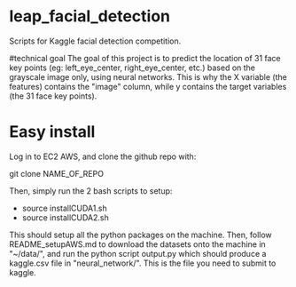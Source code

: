 # leap_facial_detection
Scripts for Kaggle facial detection competition.

#technical goal
The goal of this project is to predict the location of 31 face key points (eg: left_eye_center, right_eye_center, etc.) based on the grayscale image only, using neural networks. This is why the X variable (the features) contains the "image" column, while y contains the target variables (the 31 face key points).

# Easy install
Log in to EC2 AWS, and clone the github repo with:

git clone NAME_OF_REPO

Then, simply run the 2 bash scripts to setup:

- source installCUDA1.sh
- source installCUDA2.sh

This should setup all the python packages on the machine. Then, follow README_setupAWS.md to download the datasets onto the machine in "~/data/", and run the python script output.py which should produce a kaggle.csv file in "neural_network/". This is the file you need to submit to kaggle.
